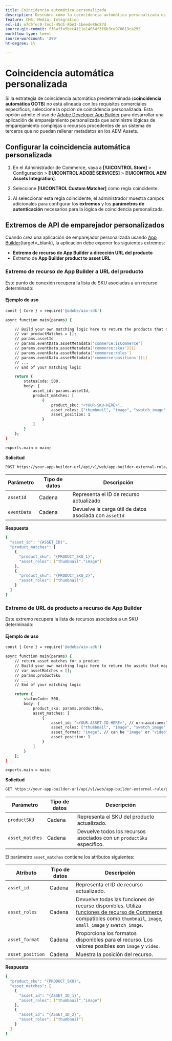 ```yaml
---
title: Coincidencia automática personalizada
description: Descubra cómo la coincidencia automática personalizada es especialmente útil para los comerciantes con una lógica de coincidencia compleja o para aquellos que dependen de un sistema de terceros que no puede rellenar metadatos en los AEM Assets.
feature: CMS, Media, Integration
exl-id: e7d5fec0-7ec3-45d1-8be3-1beede86c87d
source-git-commit: ff6affa5bcc4111e14054f3f6b3ce970619ca295
workflow-type: tm+mt
source-wordcount: '299'
ht-degree: 1%

---
```


# Coincidencia automática personalizada

Si la estrategia de coincidencia automática predeterminada (**coincidencia automática OOTB**) no está alineada con los requisitos comerciales específicos, seleccione la opción de coincidencia personalizada. Esta opción admite el uso de [Adobe Developer App Builder](https://experienceleague.adobe.com/en/docs/commerce-learn/tutorials/adobe-developer-app-builder/introduction-to-app-builder) para desarrollar una aplicación de emparejamiento personalizada que administre lógicas de emparejamiento complejas o recursos procedentes de un sistema de terceros que no puedan rellenar metadatos en los AEM Assets.

## Configurar la coincidencia automática personalizada

1. En el Administrador de Commerce, vaya a **[!UICONTROL Store]** > Configuración > **[!UICONTROL ADOBE SERVICES]** > **[!UICONTROL AEM Assets Integration]**.

1. Seleccione **[!UICONTROL Custom Matcher]** como regla coincidente.

1. Al seleccionar esta regla coincidente, el administrador muestra campos adicionales para configurar los **extremos** y los **parámetros de autenticación** necesarios para la lógica de coincidencia personalizada.

## Extremos de API de emparejador personalizados

Cuando crea una aplicación de emparejador personalizada usando [App Builder](https://experienceleague.adobe.com/en/docs/commerce-learn/tutorials/adobe-developer-app-builder/introduction-to-app-builder){target=_blank}, la aplicación debe exponer los siguientes extremos:

* **Extremo de recurso de App Builder a dirección URL del producto**
* Extremo de **App Builder product to asset URL**

### Extremo de recurso de App Builder a URL del producto

Este punto de conexión recupera la lista de SKU asociadas a un recurso determinado:

#### Ejemplo de uso

```bash
const { Core } = require('@adobe/aio-sdk')

async function main(params) {

    // Build your own matching logic here to return the products that map to the assetId
    // var productMatches = [];
    // params.assetId
    // params.eventData.assetMetadata['commerce:isCommerce']
    // params.eventData.assetMetadata['commerce:skus'][i]
    // params.eventData.assetMetadata['commerce:roles']
    // params.eventData.assetMetadata['commerce:positions'][i]
    // ...
    // End of your matching logic

    return {
        statusCode: 500,
        body: {
            asset_id: params.assetId,
            product_matches: [
                {
                    product_sku: "<YOUR-SKU-HERE>",
                    asset_roles: ["thumbnail", "image", "swatch_image", "small_image"],
                    asset_position: 1
                }
            ]
        }
    };
}

exports.main = main;
```

**Solicitud**

```bash
POST https://your-app-builder-url/api/v1/web/app-builder-external-rule/asset-to-product
```

| Parámetro | Tipo de datos | Descripción |
| --- | --- | --- |
| `assetId` | Cadena | Representa el ID de recurso actualizado |
| `eventData` | Cadena | Devuelve la carga útil de datos asociada con `assetId` |

**Respuesta**

```bash
{
  "asset_id": "{ASSET_ID}",
  "product_matches": [
    {
      "product_sku": "{PRODUCT_SKU_1}",
      "asset_roles": ["thumbnail","image"]
    },
    {
      "product_sku": "{PRODUCT_SKU_2}",
      "asset_roles": ["thumbnail"]
    }
  ]
}
```

### Extremo de URL de producto a recurso de App Builder

Este extremo recupera la lista de recursos asociados a un SKU determinado:

#### Ejemplo de uso

```bash
const { Core } = require('@adobe/aio-sdk')

async function main(params) {
    // return asset matches for a product
    // Build your own matching logic here to return the assets that map to the productSku
    // var assetMatches = [];
    // params.productSku
    // ...
    // End of your matching logic

    return {
        statusCode: 500,
        body: {
            product_sku: params.productSku,
            asset_matches: [
                {
                    asset_id: "<YOUR-ASSET-ID-HERE>", // urn:aaid:aem:1aa1d5i2-17h8-40a7-a228-e3ur588deee1
                    asset_roles: ["thumbnail", "image", "swatch_image", "small_image"],
                    asset_format: "image", // can be "image" or "video"
                    asset_position: 1
                }
            ]
        }
    };
}

exports.main = main;
```

**Solicitud**

```bash
GET https://your-app-builder-url/api/v1/web/app-builder-external-rule/product-to-asset
```

| Parámetro | Tipo de datos | Descripción |
| --- | --- | --- |
| `productSKU` | Cadena | Representa el SKU del producto actualizado. |
| `asset_matches` | Cadena | Devuelve todos los recursos asociados con un `productSku` específico. |

El parámetro `asset_matches` contiene los atributos siguientes:

| Atributo | Tipo de datos | Descripción |
| --- | --- | --- |
| `asset_id` | Cadena | Representa el ID de recurso actualizado. |
| `asset_roles` | Cadena | Devuelve todas las funciones de recurso disponibles. Utiliza [funciones de recurso de Commerce](https://experienceleague.adobe.com/en/docs/commerce-admin/catalog/products/digital-assets/product-image#image-roles) compatibles como `thumbnail`, `image`, `small_image` y `swatch_image`. |
| `asset_format` | Cadena | Proporciona los formatos disponibles para el recurso. Los valores posibles son `image` y `video`. |
| `asset_position` | Cadena | Muestra la posición del recurso. |

**Respuesta**

```bash
{
  "product_sku": "{PRODUCT_SKU}",
  "asset_matches": [
    {
      "asset_id": "{ASSET_ID_1}",
      "asset_roles": ["thumbnail","image"]
    },
    {
      "asset_id": "{ASSET_ID_2}",
      "asset_roles": ["thumbnail"]
    }
  ]
}
```
